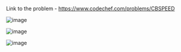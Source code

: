 
Link to the problem - https://www.codechef.com/problems/CBSPEED


![image](https://user-images.githubusercontent.com/57552973/221640119-ca402b18-7a2f-42b7-b802-17df4cb2a21d.png)


![image](https://user-images.githubusercontent.com/57552973/221640183-80120f41-792f-4868-a283-f2352bdfa605.png)


![image](https://user-images.githubusercontent.com/57552973/221640228-b0ba2d44-ddd9-48ee-8141-6358efe58677.png)
